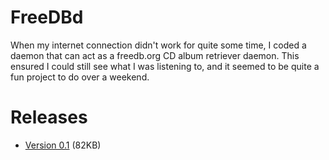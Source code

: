 # FreeDBd

When my internet connection didn't work for quite some time, I coded a daemon that can act as a freedb.org CD album retriever daemon. This ensured I could still see what I was listening to, and it seemed to be quite a fun project to do over a weekend.

# Releases

  * [Version 0.1](releases/freedbd-0.1.tar.gz) (82KB)
